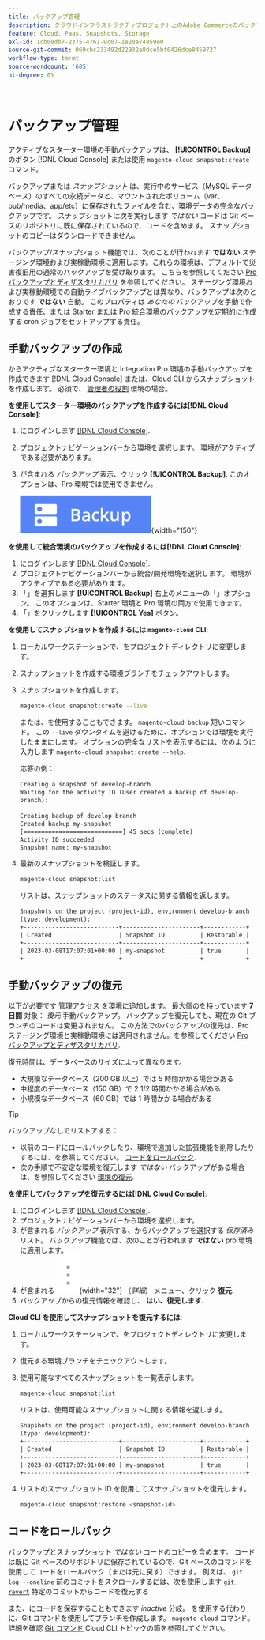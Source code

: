 ```yaml
---
title: バックアップ管理
description: クラウドインフラストラクチャプロジェクト上のAdobe Commerceのバックアップを手動で作成および復元する方法について説明します。
feature: Cloud, Paas, Snapshots, Storage
exl-id: 1cb00db7-2375-4761-9c07-1e20a74859e0
source-git-commit: 069cbc233492d22932e8dce5bf0426dce8459727
workflow-type: tm+mt
source-wordcount: '685'
ht-degree: 0%

---
```


# バックアップ管理

アクティブなスターター環境の手動バックアップは、 **[!UICONTROL Backup]** のボタン [!DNL Cloud Console] または使用 `magento-cloud snapshot:create` コマンド。

バックアップまたは _スナップショット_ は、実行中のサービス（MySQL データベース）のすべての永続データと、マウントされたボリューム（var、pub/media、app/etc）に保存されたファイルを含む、環境データの完全なバックアップです。 スナップショットは次を実行します _ではない_ コードは Git ベースのリポジトリに既に保存されているので、コードを含めます。 スナップショットのコピーはダウンロードできません。

バックアップ/スナップショット機能では、次のことが行われます **ではない** ステージング環境および実稼動環境に適用します。これらの環境は、デフォルトで災害復旧用の通常のバックアップを受け取ります。 こちらを参照してください [Pro バックアップとディザスタリカバリ](../architecture/pro-architecture.md#backup-and-disaster-recovery) を参照してください。 ステージング環境および実稼動環境での自動ライブバックアップとは異なり、バックアップは次のとおりです **ではない** 自動。 このプロパティは _あなたの_ バックアップを手動で作成する責任、または Starter または Pro 統合環境のバックアップを定期的に作成する cron ジョブをセットアップする責任。

## 手動バックアップの作成

からアクティブなスターター環境と Integration Pro 環境の手動バックアップを作成できます [!DNL Cloud Console] または、Cloud CLI からスナップショットを作成します。 必須で、 [管理者の役割](../project/user-access.md) 環境の場合。

**を使用してスターター環境のバックアップを作成するには[!DNL Cloud Console]**:

1. にログインします [[!DNL Cloud Console]](https://console.adobecommerce.com).
1. プロジェクトナビゲーションバーから環境を選択します。 環境がアクティブである必要があります。
1. が含まれる _バックアップ_ 表示、クリック **[!UICONTROL Backup]**. このオプションは、Pro 環境では使用できません。

   ![バックアップ](../../assets/button-backup.png){width="150"}

**を使用して統合環境のバックアップを作成するには[!DNL Cloud Console]**:

1. にログインします [[!DNL Cloud Console]](https://console.adobecommerce.com).
1. プロジェクトナビゲーションバーから統合/開発環境を選択します。 環境がアクティブである必要があります。
1. 「」を選択します **[!UICONTROL Backup]** 右上のメニューの「」オプション。 このオプションは、Starter 環境と Pro 環境の両方で使用できます。
1. 「」をクリックします **[!UICONTROL Yes]** ボタン。

**を使用してスナップショットを作成するには `magento-cloud` CLI**:

1. ローカルワークステーションで、をプロジェクトディレクトリに変更します。
1. スナップショットを作成する環境ブランチをチェックアウトします。
1. スナップショットを作成します。

   ```bash
   magento-cloud snapshot:create --live
   ```

   または、を使用することもできます。 `magento-cloud backup` 短いコマンド。 この `--live` ダウンタイムを避けるために、オプションでは環境を実行したままにします。 オプションの完全なリストを表示するには、次のように入力します `magento-cloud snapshot:create --help`.

   応答の例：

   ```terminal
   Creating a snapshot of develop-branch
   Waiting for the activity ID (User created a backup of develop-branch):
   
   Creating backup of develop-branch
   Created backup my-snapshot
   [============================] 45 secs (complete)
   Activity ID succeeded
   Snapshot name: my-snapshot
   ```

1. 最新のスナップショットを検証します。

   ```bash
   magento-cloud snapshot:list
   ```

   リストは、スナップショットのステータスに関する情報を返します。

   ```terminal
   Snapshots on the project (project-id), environment develop-branch (type: development):
   +---------------------------+----------------------+------------+
   | Created                   | Snapshot ID          | Restorable |
   +---------------------------+----------------------+------------+
   | 2023-03-08T17:07:01+00:00 | my-snapshot          | true       |
   +---------------------------+----------------------+------------+
   ```

## 手動バックアップの復元

以下が必要です [管理アクセス](../project/user-access.md) を環境に追加します。 最大個のを持っています **7 日間** 対象： _復元_ 手動バックアップ。 バックアップを復元しても、現在の Git ブランチのコードは変更されません。 この方法でのバックアップの復元は、Pro ステージング環境と実稼動環境には適用されません。を参照してください [Pro バックアップとディザスタリカバリ](../architecture/pro-architecture.md#backup-and-disaster-recovery).

復元時間は、データベースのサイズによって異なります。

- 大規模なデータベース（200 GB 以上）では 5 時間かかる場合がある
- 中程度のデータベース（150 GB）で 2 1/2 時間かかる場合がある
- 小規模なデータベース（60 GB）では 1 時間かかる場合がある

>[!TIP]
>
>バックアップなしでリストアする：
>
>- 以前のコードにロールバックしたり、環境で追加した拡張機能を削除したりするには、を参照してください。 [コードをロールバック](#roll-back-code).
>- 次の手順で不安定な環境を復元します _ではない_ バックアップがある場合は、を参照してください [環境の復元](../development/restore-environment.md).

**を使用してバックアップを復元するには[!DNL Cloud Console]**:

1. にログインします [[!DNL Cloud Console]](https://console.adobecommerce.com).
1. プロジェクトナビゲーションバーから環境を選択します。
1. が含まれる _バックアップ_ 表示する、からバックアップを選択する _保存済み_ リスト。 バックアップ機能では、次のことが行われます **ではない** pro 環境に適用します。
1. が含まれる ![詳細](../../assets/icon-more.png){width="32"} （_詳細_） メニュー、クリック **復元**.
1. バックアップからの復元情報を確認し、 **はい、復元します**.

**Cloud CLI を使用してスナップショットを復元するには**:

1. ローカルワークステーションで、をプロジェクトディレクトリに変更します。
1. 復元する環境ブランチをチェックアウトします。
1. 使用可能なすべてのスナップショットを一覧表示します。

   ```bash
   magento-cloud snapshot:list
   ```

   リストは、使用可能なスナップショットに関する情報を返します。

   ```terminal
   Snapshots on the project (project-id), environment develop-branch (type: development):
   +---------------------------+----------------------+------------+
   | Created                   | Snapshot ID          | Restorable |
   +---------------------------+----------------------+------------+
   | 2023-03-08T17:07:01+00:00 | my-snapshot          | true       |
   +---------------------------+----------------------+------------+
   ```

1. リストのスナップショット ID を使用してスナップショットを復元します。

   ```bash
   magento-cloud snapshot:restore <snapshot-id>
   ```

## コードをロールバック

バックアップとスナップショット _ではない_ コードのコピーを含めます。 コードは既に Git ベースのリポジトリに保存されているので、Git ベースのコマンドを使用してコードをロールバック（または元に戻す）できます。 例えば、 `git log --oneline` 前のコミットをスクロールするには、次を使用します [`git revert`](https://git-scm.com/docs/git-revert) 特定のコミットからコードを復元する

また、にコードを保存することもできます _inactive_ 分岐。 を使用する代わりに、Git コマンドを使用してブランチを作成します。 `magento-cloud` コマンド。 詳細を確認 [Git コマンド](../dev-tools/cloud-cli-overview.md#git-commands) Cloud CLI トピックの節を参照してください。
